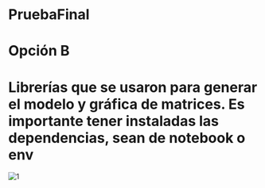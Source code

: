 # PruebaFinal
# Opción B
# Librerías que se usaron para generar el modelo y gráfica de matrices. Es importante tener instaladas las dependencias, sean de notebook o env
![1](https://github.com/FrankUGonzalez/PruebaFinal/assets/144507139/344c509d-4086-45f6-8b05-01cd76dad9ec)
#
